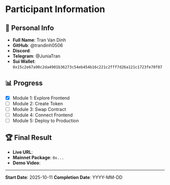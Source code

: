 # Participant Information

## 👤 Personal Info

- **Full Name**: Tran Van Dinh
- **GitHub**: @trandinh0506
- **Discord**: 
- **Telegram**: @JuniaTran
- **Sui Wallet**: `0x15c2e67a90c2da4901b36273c54eb454b16c221c2fff7d26a121c1723fe70f87`

## 📊 Progress

- [x] Module 1: Explore Frontend
- [ ] Module 2: Create Token
- [ ] Module 3: Swap Contract
- [ ] Module 4: Connect Frontend
- [ ] Module 5: Deploy to Production

## 🏆 Final Result

- **Live URL**: 
- **Mainnet Package**: `0x...`
- **Demo Video**: 

---

**Start Date**: 2025-10-11
**Completion Date**: YYYY-MM-DD
